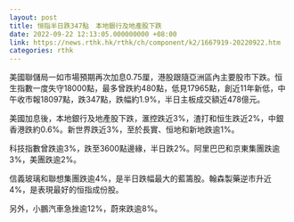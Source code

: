 ```yaml
---
layout: post
title: 恒指半日跌347點　本地銀行及地產股下跌
date: 2022-09-22 12:13:05.000000000 +08:00
link: https://news.rthk.hk/rthk/ch/component/k2/1667919-20220922.htm
categories: rthk
---
```


美國聯儲局一如市場預期再次加息0.75厘，港股跟隨亞洲區內主要股市下跌。恒生指數一度失守18000點，最多曾跌約480點，低見17965點，創近11年新低，中午收市報18097點，跌347點，跌幅約1.9%，半日主板成交額近478億元。

美國加息後，本地銀行及地產股下跌，滙控跌近3%，渣打和恒生跌近2%，中銀香港跌約0.6%。新世界跌近3%，至於長實、恒地和新地跌逾1%。

科技指數曾跌逾3%，跌至3600點邊緣，半日跌2%。阿里巴巴和京東集團跌逾3%，美團跌逾2%。

信義玻璃和聯想集團跌逾4%，是半日跌幅最大的藍籌股。翰森製藥逆市升近4%，是表現最好的恒指成份股。

另外，小鵬汽車急挫逾12%，蔚來跌逾8%。
